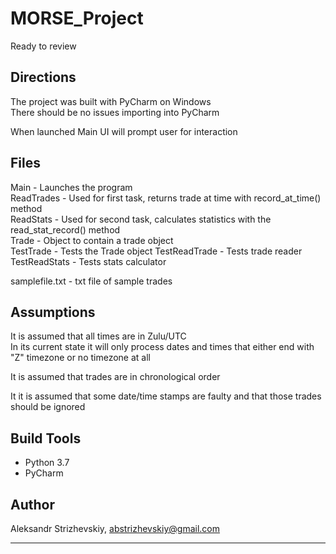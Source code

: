 # MORSE_Project

Ready to review


## Directions
   
   The project was built with PyCharm on Windows  
   There should be no issues importing into PyCharm  
   
   When launched Main UI will prompt user for interaction  
   

## Files
   
   Main - Launches the program  
   ReadTrades - Used for first task, returns trade at time with record_at_time() method   
   ReadStats - Used for second task, calculates statistics  with the read_stat_record() method  
   Trade - Object to contain a trade object  
   TestTrade - Tests the Trade object
   TestReadTrade - Tests trade reader
   TestReadStats - Tests stats calculator
   
   samplefile.txt - txt file of sample trades

## Assumptions

It is assumed that all times are in Zulu/UTC  
In its current state it will only process dates and times that either end with "Z" timezone or no timezone at all  

It is assumed that trades are in chronological order  

It it is assumed that some date/time stamps are faulty and that those trades should be ignored  


## Build Tools

- Python 3.7
- PyCharm


## Author

Aleksandr Strizhevskiy, abstrizhevskiy@gmail.com

---
